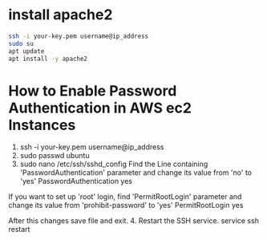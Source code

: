 # install apache2

```bash
ssh -i your-key.pem username@ip_address
sudo su
apt update
apt install -y apache2
```

# How to Enable Password Authentication in AWS ec2 Instances

1. ssh -i your-key.pem username@ip_address
2. sudo passwd ubuntu
3. sudo nano /etc/ssh/sshd_config
  Find the Line containing 'PasswordAuthentication' parameter and change its value from 'no' to 'yes'
  PasswordAuthentication yes

  If you want to set up 'root' login, find  'PermitRootLogin' parameter and change its value from 'prohibit-password' to 'yes'
  PermitRootLogin yes

  After this changes save file and exit.
4. Restart the SSH service.
  service ssh restart
